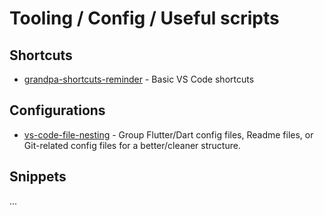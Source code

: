 # Tooling / Config / Useful scripts

## Shortcuts

- [grandpa-shortcuts-reminder](https://github.com/sladecekd/tooling/blob/main/grandpa-shortcuts-reminder.md) - Basic VS Code shortcuts

## Configurations

- [vs-code-file-nesting](https://github.com/sladecekd/tooling/blob/main/vs-code-file-nesting.md) - Group Flutter/Dart config files, Readme files, or Git-related config files for a better/cleaner structure.

## Snippets

...
